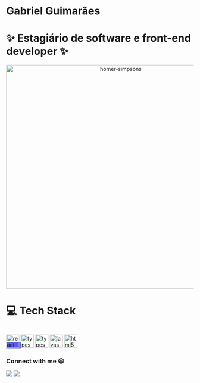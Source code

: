 # Gabriel Guimarães
# ✨ Estagiário de software e front-end developer ✨


<p align="center">
 <img src="https://pngimg.com/uploads/simpsons/simpsons_PNG8.png" alt="homer-simpsons" height="600">
</p>

<h1>💻   Tech Stack</h1>

<div style="display: inline_block"><br>
 <span style="background-color: #5d5de8">
  <img src="https://cdn-media-1.freecodecamp.org/images/1*jnqXL4Q-iW0qxodFDTxyFQ.jpeg" alt="react" width="35">
 </span>
 <span>
  <img src="https://procoders.tech/wp-content/uploads/2020/11/Typescript_logo_2020.svg" alt="typescript" width="35">
 </span>
 <span>
  <img src="https://procoders.tech/wp-content/uploads/2020/11/Typescript_logo_2020.svg" alt="typescript" width="35">
 </span>
 <span>
  <img src="https://usefulangle.com/img/thumb/javascript.png" alt="javascript" width="35">
 </span>
 <span>
  <img src="https://logodownload.org/wp-content/uploads/2016/10/html5-logo-9.png" alt="html5" width="35">
 </span>
</div>

### Connect with me 😃

<div>     
  <a href = "mailto:gabeguimaraes13@gmail.com" target="_blank"><img src="https://img.shields.io/badge/-Gmail-%23333?style=for-the-badge&logo=gmail&logoColor=white"></a>
  <a href="https://www.instagram.com/gabedaltro/" target="_blank"><img src="https://img.shields.io/badge/-instagram-%230077B5?style=for-the-badge&logo=instagram&logoColor=white" target="blank"></a> 
</div>
